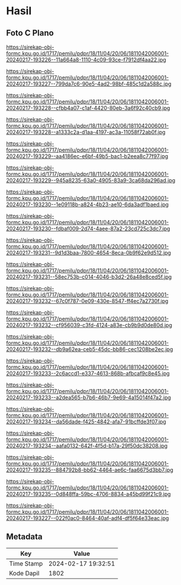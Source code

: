 # Hasil

## Foto C Plano

https://sirekap-obj-formc.kpu.go.id/1717/pemilu/pdpr/18/11/04/20/06/1811042006001-20240217-193226--11a664a8-1110-4c09-93ce-f7912df4aa22.jpg

https://sirekap-obj-formc.kpu.go.id/1717/pemilu/pdpr/18/11/04/20/06/1811042006001-20240217-193227--799da7c6-90e5-4ad2-98bf-485c1d2a588c.jpg

https://sirekap-obj-formc.kpu.go.id/1717/pemilu/pdpr/18/11/04/20/06/1811042006001-20240217-193228--cfbb4a07-c1af-4420-80eb-3a6f92c40cb9.jpg

https://sirekap-obj-formc.kpu.go.id/1717/pemilu/pdpr/18/11/04/20/06/1811042006001-20240217-193228--a1333c2a-d1aa-4197-ac3a-11058f72ab0f.jpg

https://sirekap-obj-formc.kpu.go.id/1717/pemilu/pdpr/18/11/04/20/06/1811042006001-20240217-193229--aa4186ec-e6bf-49b5-bac1-b2eea8c77f97.jpg

https://sirekap-obj-formc.kpu.go.id/1717/pemilu/pdpr/18/11/04/20/06/1811042006001-20240217-193229--945a8235-63a0-4905-83a9-3ca68da296ad.jpg

https://sirekap-obj-formc.kpu.go.id/1717/pemilu/pdpr/18/11/04/20/06/1811042006001-20240217-193230--1e09118b-a824-4b23-ae10-6da3adf1baed.jpg

https://sirekap-obj-formc.kpu.go.id/1717/pemilu/pdpr/18/11/04/20/06/1811042006001-20240217-193230--fdbaf009-2d74-4aee-87a2-23cd725c3dc7.jpg

https://sirekap-obj-formc.kpu.go.id/1717/pemilu/pdpr/18/11/04/20/06/1811042006001-20240217-193231--9d1d3baa-7800-4654-8eca-0b9f62e9d512.jpg

https://sirekap-obj-formc.kpu.go.id/1717/pemilu/pdpr/18/11/04/20/06/1811042006001-20240217-193231--58ec753b-c014-4046-b3d2-26a48e8ced5f.jpg

https://sirekap-obj-formc.kpu.go.id/1717/pemilu/pdpr/18/11/04/20/06/1811042006001-20240217-193232--67c0f787-0e09-430e-8547-ff4ec7a2730f.jpg

https://sirekap-obj-formc.kpu.go.id/1717/pemilu/pdpr/18/11/04/20/06/1811042006001-20240217-193232--cf956039-c3fd-4124-a83e-cb9b9d0de80d.jpg

https://sirekap-obj-formc.kpu.go.id/1717/pemilu/pdpr/18/11/04/20/06/1811042006001-20240217-193232--db9a62ea-ceb5-45dc-bb86-cec1208be2ec.jpg

https://sirekap-obj-formc.kpu.go.id/1717/pemilu/pdpr/18/11/04/20/06/1811042006001-20240217-193233--2c6accd1-e337-4613-868b-afbcaf9c8e45.jpg

https://sirekap-obj-formc.kpu.go.id/1717/pemilu/pdpr/18/11/04/20/06/1811042006001-20240217-193233--a2dea565-b7b6-46b7-9e69-4a15014f47a2.jpg

https://sirekap-obj-formc.kpu.go.id/1717/pemilu/pdpr/18/11/04/20/06/1811042006001-20240217-193234--da56dade-f425-4842-afa7-91bcffde3f07.jpg

https://sirekap-obj-formc.kpu.go.id/1717/pemilu/pdpr/18/11/04/20/06/1811042006001-20240217-193234--aafa0132-642f-4f5d-b17a-29f50dc38208.jpg

https://sirekap-obj-formc.kpu.go.id/1717/pemilu/pdpr/18/11/04/20/06/1811042006001-20240217-193235--884792b8-bb62-4464-ae6c-faa6675d3bb7.jpg

https://sirekap-obj-formc.kpu.go.id/1717/pemilu/pdpr/18/11/04/20/06/1811042006001-20240217-193235--0d848ffa-59bc-4706-8834-a45bd99f21c9.jpg

https://sirekap-obj-formc.kpu.go.id/1717/pemilu/pdpr/18/11/04/20/06/1811042006001-20240217-193227--022f0ac0-8464-40af-adf4-df5f64e33eac.jpg


## Metadata

| Key        | Value               |
| ---------- | ------------------- |
| Time Stamp | 2024-02-17 19:32:51 |
| Kode Dapil | 1802                |




